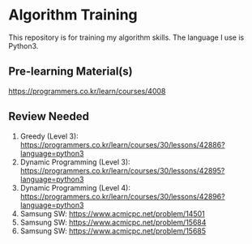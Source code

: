 # Algorithm Training
This repository is for training my algorithm skills.
The language I use is Python3.

## Pre-learning Material(s)
https://programmers.co.kr/learn/courses/4008

## Review Needed
1. Greedy (Level 3): https://programmers.co.kr/learn/courses/30/lessons/42886?language=python3
2. Dynamic Programming (Level 3): https://programmers.co.kr/learn/courses/30/lessons/42895?language=python3
3. Dynamic Programming (Level 4): https://programmers.co.kr/learn/courses/30/lessons/42896?language=python3
4. Samsung SW: https://www.acmicpc.net/problem/14501
5. Samsung SW: https://www.acmicpc.net/problem/15684
6. Samsung SW: https://www.acmicpc.net/problem/15685
